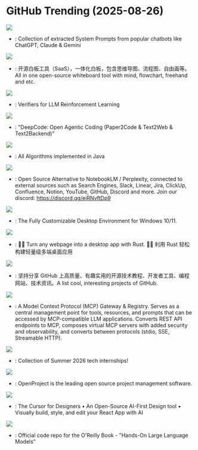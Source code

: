 # GitHub Trending (2025-08-26)

![](https://img.shields.io/badge/JavaScript-New%201-green?style=flat-square&logo=appveyor)
- [](https://github.comundefined): Collection of extracted System Prompts from popular chatbots like ChatGPT, Claude & Gemini

![](https://img.shields.io/badge/TypeScript-New%201-green?style=flat-square&logo=appveyor)
- [](https://github.comundefined): 开源白板工具（SaaS），一体化白板，包含思维导图、流程图、自由画等。All in one open-source whiteboard tool with mind, flowchart, freehand and etc.

![](https://img.shields.io/badge/Python-New%20272-green?style=flat-square&logo=appveyor)
- [](https://github.comundefined): Verifiers for LLM Reinforcement Learning

![](https://img.shields.io/badge/Python-New%201-green?style=flat-square&logo=appveyor)
- [](https://github.comundefined): "DeepCode: Open Agentic Coding (Paper2Code & Text2Web & Text2Backend)"

![](https://img.shields.io/badge/Java-New%2048-green?style=flat-square&logo=appveyor)
- [](https://github.comundefined): All Algorithms implemented in Java

![](https://img.shields.io/badge/Python-New%2030-green?style=flat-square&logo=appveyor)
- [](https://github.comundefined): Open Source Alternative to NotebookLM / Perplexity, connected to external sources such as Search Engines, Slack, Linear, Jira, ClickUp, Confluence, Notion, YouTube, GitHub, Discord and more. Join our discord: https://discord.gg/ejRNvftDp9

![](https://img.shields.io/badge/Rust-New%20278-green?style=flat-square&logo=appveyor)
- [](https://github.comundefined): The Fully Customizable Desktop Environment for Windows 10/11.

![](https://img.shields.io/badge/JavaScript-New%20135-green?style=flat-square&logo=appveyor)
- [](https://github.comundefined): 🤱🏻 Turn any webpage into a desktop app with Rust. 🤱🏻 利用 Rust 轻松构建轻量级多端桌面应用

![](https://img.shields.io/badge/none-New%20441-green?style=flat-square&logo=appveyor)
- [](https://github.comundefined): 坚持分享 GitHub 上高质量、有趣实用的开源技术教程、开发者工具、编程网站、技术资讯。A list cool, interesting projects of GitHub.

![](https://img.shields.io/badge/Python-New%20121-green?style=flat-square&logo=appveyor)
- [](https://github.comundefined): A Model Context Protocol (MCP) Gateway & Registry. Serves as a central management point for tools, resources, and prompts that can be accessed by MCP-compatible LLM applications. Converts REST API endpoints to MCP, composes virtual MCP servers with added security and observability, and converts between protocols (stdio, SSE, Streamable HTTP).

![](https://img.shields.io/badge/none-New%2040-green?style=flat-square&logo=appveyor)
- [](https://github.comundefined): Collection of Summer 2026 tech internships!

![](https://img.shields.io/badge/Ruby-New%2048-green?style=flat-square&logo=appveyor)
- [](https://github.comundefined): OpenProject is the leading open source project management software.

![](https://img.shields.io/badge/TypeScript-New%2065-green?style=flat-square&logo=appveyor)
- [](https://github.comundefined): The Cursor for Designers • An Open-Source AI-First Design tool • Visually build, style, and edit your React App with AI

![](https://img.shields.io/badge/Jupyter%20Notebook-New%2069-green?style=flat-square&logo=appveyor)
- [](https://github.comundefined): Official code repo for the O'Reilly Book - "Hands-On Large Language Models"

